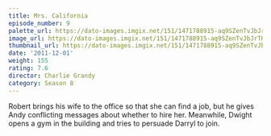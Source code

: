 ```yaml
---
title: Mrs. California
episode_number: 9
palette_url: https://dato-images.imgix.net/151/1471788915-aq9SZenTvJbJrTHKsNrqchbjW0B.jpg?ixlib=rb-1.1.0&ch=DPR%2CWidth&auto=enhance&palette=json
image_url: https://dato-images.imgix.net/151/1471788915-aq9SZenTvJbJrTHKsNrqchbjW0B.jpg?ixlib=rb-1.1.0&ch=DPR%2CWidth&auto=compress%2Cformat&w=500
thumbnail_url: https://dato-images.imgix.net/151/1471788915-aq9SZenTvJbJrTHKsNrqchbjW0B.jpg?ixlib=rb-1.1.0&ch=DPR%2CWidth&auto=enhance&w=500&h=280&fit=crop&fm=jpg
date: '2011-12-01'
weight: 155
rating: 7.6
director: Charlie Grandy
category: Season 8
---
```


Robert brings his wife to the office so that she can find a job, but he gives Andy conflicting messages about whether to hire her. Meanwhile, Dwight opens a gym in the building and tries to persuade Darryl to join.